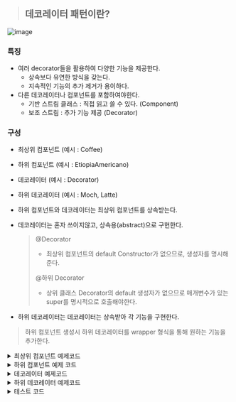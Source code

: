 > ## 데코레이터 패턴이란?

![image](https://img1.daumcdn.net/thumb/R1280x0/?scode=mtistory2&fname=https%3A%2F%2Fblog.kakaocdn.net%2Fdn%2Fp9EO8%2FbtqCcVHXQ8F%2Fxjbvd3dhLc6RN9ONulsjm1%2Fimg.png)

### 특징
- 여러 decorator들을 활용하여 다양한 기능을 제공한다.
    - 상속보다 유연한 방식을 갖는다.
    - 지속적인 기능의 추가 제거가 용이하다.
- 다른 데코레이터나 컴포넌트를 포함하여야한다.    
    - 기반 스트림 클래스 : 직접 읽고 쓸 수 있다. (Component)
    - 보조 스트림 : 추가 기능 제공 (Decorator)
    
### 구성
- 최상위 컴포넌트 (예시 : Coffee)
- 하위 컴포넌트 (예시 : EtiopiaAmericano)
- 데코레이터 (예시 : Decorator)
- 하위 데코레이터 (예시 : Moch, Latte)

- 하위 컴포넌트와 데코레이터는 최상위 컴포넌트를 상속받는다.
- 데코레이터는 혼자 쓰이지않고, 상속용(abstract)으로 구현한다.
  > @Decorator
  > - 최상위 컴포넌트의 default Constructor가 없으므로, 생성자를 명시해준다.
  > 
  > @하위 Decorator
  > - 상위 클래스 Decorator의 default 생성자가 없으므로 매개변수가 있는 super를 명시적으로 호출해야한다.
- 하위 데코레이터는 데코레이터는 상속받아 각 기능을 구현한다.
> 하위 컴포넌트 생성시 하위 데코레이터를 wrapper 형식을 통해 원하는 기능을 추가한다.


<details>
<summary>최상위 컴포넌트 예제코드</summary>

```markdown
public abstract class Coffee {

    public abstract void brewing();
}
```
</details>

<details>
<summary>하위 컴포넌트 예제 코드</summary>

```java
public class EtiopiaAmericano extends Coffee{
    @Override
    public void brewing() {
        System.out.println("Etiopia Americano");
    }
}
```
</details>

<details>
<summary>데코레이터 예제코드</summary>

```java
// 데코레이터는 혼자 쓰이지 않는다. (상속용으로 쓰인다.)
public abstract class Decorator extends Coffee{

    // component를 멤버 변수, 생성자 parameter로 갖는다.
    Coffee coffee;
    public Decorator(Coffee coffee){
        this.coffee = coffee;
    }

    @Override
    public void brewing() {
        coffee.brewing();
    }
}
```
</details>

<details>
<summary>하위 데코레이터 예제코드</summary>

```java
public class Moch extends Decorator{
    public Moch(Coffee coffee) {
        super(coffee);
    }

    @Override
    public void brewing() {
        super.brewing();
        System.out.println("Adding Moch syrup");
    }
}
```

```java
public class Latte extends Decorator{
    // 상위 클래스 Decorator의 default 생성자가 없으므로 매개변수가 있는 super를 명시적으로 호출해야한다.
    public Latte(Coffee coffee) {
        super(coffee);
    }

    @Override
    public void brewing() {
        super.brewing();
        System.out.print("Adding Milk");
    }
}
```
</details>

<details>
<summary>테스트 코드</summary>

```java
public class CoffeeTest {
    public static void main(String[] args) {
        // 하위(상세) 컴포넌트 생성
        Coffee etio = new EtiopiaAmericano();
        etio.brewing();

        // 하위(상세) Decorator로 기능을 추가한 컴포넌트
        Coffee mochEtio = new Moch(new EtiopiaAmericano());
        mochEtio.brewing();
    }
}
```
</details>
